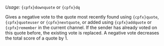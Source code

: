 *Usage:* `{cpfx}downquote` or `{cpfx}dq`

Gives a negative vote to the quote most recently found using `{cpfx}quote`, `{cpfx}quoteuser` or `{cpfx}nextquote`, or added using `{cpfx}addquote` or `{cpfx}remember` in the current channel. If the sender has already voted on this quote before, the existing vote is replaced. A negative vote decreases the total score of a quote by 1.
